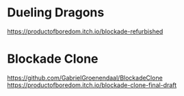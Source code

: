# Dueling Dragons
https://productofboredom.itch.io/blockade-refurbished

# Blockade Clone
https://github.com/GabrielGroenendaal/BlockadeClone
https://productofboredom.itch.io/blockade-clone-final-draft
